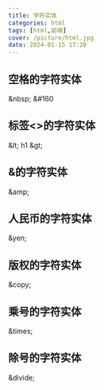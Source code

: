 ```yaml
---
title: 字符实体
categories: html
tags: [html,前端]
cover: /picture/html.jpg
date: 2024-01-15 17:20
---
```




## 空格的字符实体

\&nbsp;  \&#160

## 标签<>的字符实体

\&lt; h1 \&gt;

## &的字符实体

\&amp;&#x20;

## 人民币的字符实体

\&yen;

## 版权的字符实体

\&copy;

## 乘号的字符实体

\&times;

## 除号的字符实体

\&divide;

